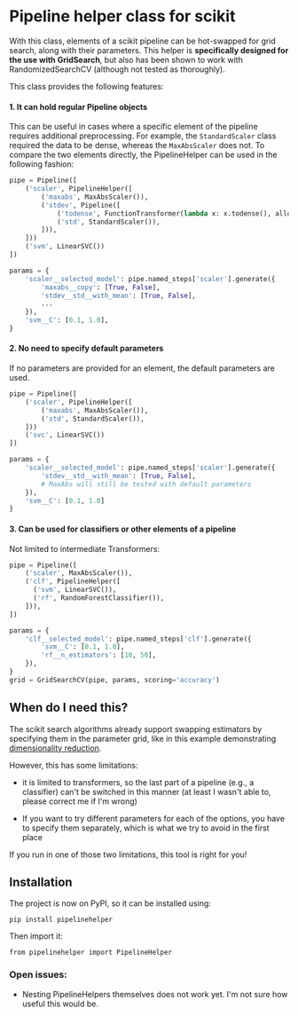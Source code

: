 # Pipeline helper class for scikit #
With this class, elements of a scikit pipeline can be hot-swapped for grid search, along with their parameters. 
This helper is __specifically designed for the use with GridSearch__, but also has been shown to work with RandomizedSearchCV (although not tested as thoroughly).

This class provides the following features:

#### 1. It can hold regular Pipeline objects
This can be useful in cases where a specific element of the pipeline requires additional preprocessing. 
For example, the `StandardScaler` class required the data to be dense, whereas the `MaxAbsScaler` does not. To compare the two elements directly, the PipelineHelper can be used in the following fashion:

```python
pipe = Pipeline([
    ('scaler', PipelineHelper([
        ('maxabs', MaxAbsScaler()),
        ('stdev', Pipeline([
            ('todense', FunctionTransformer(lambda x: x.todense(), allow_sparse=True)),
            ('std', StandardScaler()),
        ])),
    ]))
    ('svm', LinearSVC())
])

params = {
    'scaler__selected_model': pipe.named_steps['scaler'].generate({
        'maxabs__copy': [True, False],
        'stdev__std__with_mean': [True, False],
        ...
    }),
    'svm__C': [0.1, 1.0],
}

```

#### 2. No need to specify default parameters
If no parameters are provided for an element, the default parameters are used.

```python
pipe = Pipeline([
    ('scaler', PipelineHelper([
        ('maxabs', MaxAbsScaler()),
        ('std', StandardScaler()),
    ]))
    ('svc', LinearSVC())
])

params = {
    'scaler__selected_model': pipe.named_steps['scaler'].generate({
        'stdev__std__with_mean': [True, False],
        # MaxAbs will still be tested with default parameters
    }),
    'svm__C': [0.1, 1.0]
}

```

#### 3. Can be used for classifiers or other elements of a pipeline
Not limited to intermediate Transformers:

```python
pipe = Pipeline([
    ('scaler', MaxAbsScaler()),
    ('clf', PipelineHelper([
      ('svm', LinearSVC()),
      ('rf', RandomForestClassifier()),
    ])),
])

params = {
    'clf__selected_model': pipe.named_steps['clf'].generate({
        'svm__C': [0.1, 1.0],
        'rf__n_estimators': [10, 50],
    }),
}
grid = GridSearchCV(pipe, params, scoring='accuracy')
```

## When do I need this?
The scikit search algorithms already support swapping estimators by specifying
them in the parameter grid, like in this example demonstrating [dimensionality reduction](https://scikit-learn.org/stable/auto_examples/compose/plot_compare_reduction.html).

However, this has some limitations:
 - it is limited to transformers, so the last part of a pipeline (e.g., a classifier) can't be switched in this manner (at least I wasn't able to, please correct me if I'm wrong)
 
 - If you want to try different parameters for each of the options, you have to specify them separately, which is what we try to avoid in the first place
 
If you run in one of those two limitations, this tool is right for you! 

## Installation

The project is now on PyPI, so it can be installed using:

    pip install pipelinehelper

Then import it:

    from pipelinehelper import PipelineHelper

### Open issues:

 - Nesting PipelineHelpers themselves does not work yet. 
   I'm not sure how useful this would be.
